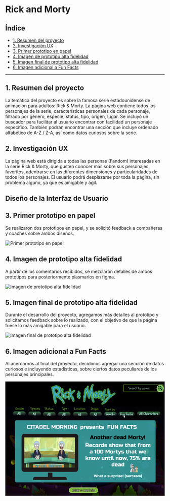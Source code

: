 # Rick and Morty

## Índice

* [1. Resumen del proyecto](#1-resumen-del-proyecto)
* [2. Investigación UX](#2-investigación-UX)
* [3. Primer prototipo en papel](#3-prototipo-en-papel)
* [4. Imagen de prototipo alta fidelidad ](#4-imagen-de-prototipo-alta-fidelidad)
* [5. Imagen final de prototipo alta fidelidad ](#5-imagen-final-de-prototipo-alta-fidelidad)
* [6. Imagen adicional a Fun Facts](#6-Imagen-adicional-a-Fun-Facts)


***

## 1. Resumen del proyecto
La temática del proyecto es sobre la famosa serie estadounidense de animación 
para adultos: Rick & Morty. La página web contiene todos los personajes de la serie, 
características personales de cada personaje, filtrado por género, especie, status, 
tipo, origen, lugar. Se incluyó un buscador para facilitar al usuario encontrar con 
facilidad un personaje específico. También podrán encontrar una sección que incluye 
ordenado alfabético de A-Z / Z-A, así como datos curiosos sobre la serie. 

## 2. Investigación UX

La página web está dirigida a todas las personas (Fandom) interesadas en la serie Rick & Morty, 
que gusten conocer más sobre sus personajes favoritos, adentrarse en las diferentes dimensiones y 
particularidades de todos los personajes. El usuario podrá desplazarse por toda la página, sin
problema alguno, ya que es amigable y ágil.

## Diseño de la Interfaz de Usuario

## 3. Primer prototipo en papel
Se realizaron dos prototipos en papel, y se solicitó feedback a compañeras y coaches sobre ambos diseños.

![Primer prototipo en papel](CDMX013-DATA-LOVERS/img/ProLapiz.jpg)

## 4. Imagen de prototipo alta fidelidad
A partir de los comentarios recibidos, se mezclaron detalles de ambos prototipos para posteriormente plasmarlos en figma.

![Imagen de prototipo alta fidelidad](CDMX013-DATA-LOVERS/img/firstPAF.png)

## 5. Imagen final de prototipo alta fidelidad
Durante el desarrollo del proyecto, agregamos más detalles al prototipo y solicitamos feedback sobre lo realizado, 
con el objetivo de que la página fuese lo más amigable para el usuario.

![Imagen final de prototipo alta fidelidad](CDMX013-DATA-LOVERS/img/secondPAF.png)

## 6. Imagen adicional a Fun Facts
Al acercarnos al final del proyecto, decidimos agregar una sección de datos curiosos e incluyendo estadísticas, sobre ciertos datos peculiares de los personajes principales.

![Imagen adicional a Fun Facts](img/Funfacts.png) 
